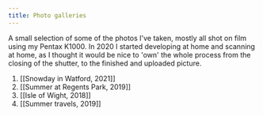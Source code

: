 ```yaml
---
title: Photo galleries
---
```


A small selection of some of the photos I've taken, mostly all shot on film using my Pentax K1000. In 2020 I started developing at home and scanning at home, as I thought it would be nice to 'own' the whole process from the closing of the shutter, to the finished and uploaded picture.

1. [[Snowday in Watford, 2021]]
1. [[Summer at Regents Park, 2019]]
2. [[Isle of Wight, 2018]]
3. [[Summer travels, 2019]]
